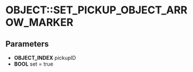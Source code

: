 # OBJECT::SET_PICKUP_OBJECT_ARROW_MARKER

## Parameters
* **OBJECT_INDEX** pickupID
* **BOOL** set = true
